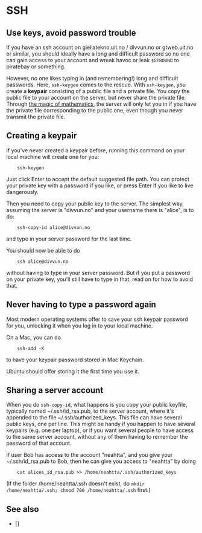 SSH
===

## Use keys, avoid password trouble


If you have an ssh account on giellatekno.uit.no / divvun.no or gtweb.uit.no or
similar, you should ideally have a long and difficult password so no one can
gain access to your account and wreak havoc or leak ```$GTBOUND``` to piratebay
or something.


However, no one likes typing in (and remembering!) long and difficult
passwords. Here, `ssh-keygen` comes to the rescue. With `ssh-keygen`, you
create a **keypair** consisting of a public file and a private file. You copy
the public file to your account on the server, but never share the private
file. Through [the magic of mathematics](https://en.wikipedia.org/wiki/Public-key_cryptography),
the server will only let you in if you have the private file corresponding to
the public one, even though you never transmit the private file.


## Creating a keypair


If you've never created a keypair before, running this command on your local
machine will create one for you:


```
    ssh-keygen
```


Just click Enter to accept the default suggested file path. You can protect
your private key with a password if you like, or press Enter if you like to
live dangerously.


Then you need to copy your public key to the server. The simplest way, assuming
the server is "divvun.no" and your username there is "alice", is to do:


```
    ssh-copy-id alice@divvun.no
```
and type in your server password for the last time.


You should now be able to do
```
    ssh alice@divvun.no
```


without having to type in your server password.  But if you put a password on
your private key, you'll still have to type in that, read on for how to avoid
that.


## Never having to type a password again


Most modern operating systems offer to save your ssh keypair password for you,
unlocking it when you log in to your local machine. 


On a Mac, you can do
```
    ssh-add -K
```
to have your keypair password stored in Mac Keychain.


Ubuntu should offer storing it the first time you use it.


## Sharing a server account


When you do ```ssh-copy-id```, what happens is you copy your public keyfile,
typically named ~/.ssh/id_rsa.pub, to the server account, where it's appended
to the file ~/.ssh/authorized_keys. This file can have several public keys, one
per line.  This might be handy if you happen to have several keypairs (e.g. one
per laptop), or if you want several people to have access to the same server
account, without any of them having to remember the password of that account.


If user Bob has access to the account "neahtta", and you give your
~/.ssh/id_rsa.pub to Bob, then he can give you access to "neahtta" by doing


```
    cat alices_id_rsa.pub >> /home/neahtta/.ssh/authorized_keys
```


(If the folder /home/neahtta/.ssh doesn't exist, do ```mkdir
/home/neahtta/.ssh; chmod 700 /home/neahtta/.ssh```  first.)




## See also


* []




